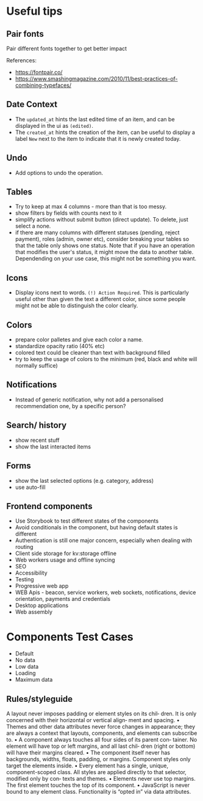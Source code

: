 # Useful tips

## Pair fonts 

Pair different fonts together to get better impact

References:
- https://fontpair.co/
- https://www.smashingmagazine.com/2010/11/best-practices-of-combining-typefaces/

## Date Context

- The `updated_at` hints the last edited time of an item, and can be displayed in the ui as `(edited)`.
- The `created_at` hints the creation of the item, can be useful to display a label `New` next to the item to indicate that it is newly created today.


## Undo

- Add options to undo the operation.

## Tables

- Try to keep at max 4 columns - more than that is too messy.
- show filters by fields with counts next to it
- simplify actions without submit button (direct update). To delete, just select a none.
- if there are many columns with different statuses (pending, reject payment), roles (admin, owner etc), consider breaking your tables so that the table only shows one status. Note that if you have an operation that modifies the user's status, it might move the data to another table. Dependending on your use case, this might not be something you want.

## Icons 

- Display icons next to words. `(!) Action Required`. This is particularly useful other than given the text a different color, since some people might not be able to distinguish the color clearly.

## Colors

- prepare color palletes and give each color a name.
- standardize opacity ratio (40% etc)
- colored text could be cleaner than text with background filled
- try to keep the usage of colors to the minimum (red, black and white will normally suffice)

## Notifications
- Instead of generic notification, why not add a personalised recommendation one, by a specific person?

## Search/ history
- show recent stuff
- show the last interacted items

## Forms
- show the last selected options (e.g. category, address)
- use auto-fill



## Frontend components

- Use Storybook to test different states of the components
- Avoid conditionals in the component, but having default states is different
- Authentication is still one major concern, especially when dealing with routing
- Client side storage for kv:storage offline
- Web workers usage and offline syncing
- SEO
- Accessibility
- Testing
- Progressive web app
- WEB Apis - beacon, service workers, web sockets, notifications, device orientation, payments and credentials
- Desktop applications
- Web assembly


# Components Test Cases

- Default
- No data
- Low data
- Loading
- Maximum data


## Rules/styleguide

A layout never imposes padding or element styles on its chil‐ dren. It is only concerned with their horizontal or vertical align‐ ment and spacing.
• Themes and other data attributes never force changes in appearance; they are always a context that layouts, components, and elements can subscribe to.
• A component always touches all four sides of its parent con‐ tainer. No element will have top or left margins, and all last chil‐ dren (right or bottom) will have their margins cleared.
• The component itself never has backgrounds, widths, floats, padding, or margins. Component styles only target the elements inside.
• Every element has a single, unique, component-scoped class. All styles are applied directly to that selector, modified only by con‐ texts and themes.
• Elements never use top margins. The first element touches the top of its component.
• JavaScript is never bound to any element class. Functionality is “opted in” via data attributes.

